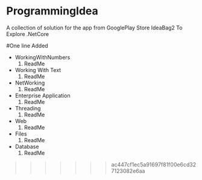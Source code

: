 # ProgrammingIdea
A collection of solution for the app from GooglePlay Store IdeaBag2 To Explore .NetCore

#One line Added


+ WorkingWithNumbers
  1. ReadMe
+ Working With Text
  1. ReadMe
+ NetWorking
  1. ReadMe
+ Enterprise Application
  1. ReadMe
+ Threading
  1. ReadMe
+ Web
  1. ReadMe
+ Files
  1. ReadMe
+ Database
  1. ReadMe
>>>>>>> ac447cf1ec5a91697f81f00e6cd327123082e6aa
